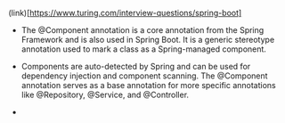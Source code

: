(link)[https://www.turing.com/interview-questions/spring-boot]

- The @Component annotation is a core annotation from the Spring Framework and is also used in Spring Boot. It is a generic stereotype annotation used to mark a class as a Spring-managed component.

- Components are auto-detected by Spring and can be used for dependency injection and component scanning. The @Component annotation serves as a base annotation for more specific annotations like @Repository, @Service, and @Controller.

- 
